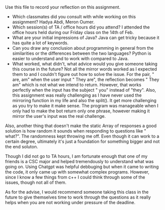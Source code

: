 Use this file to record your reflection on this assignment.

- Which classmates did you consult with while working on this assignment? Hadya Abdi, Meron Oumer.
- Which session(s) of TA / office hours did you attend? I attended the office hours held during our Friday class on the 14th of Feb. 
- What are your initial impressions of Java? Java can get tricky because it has quite a lot of keywords. 
- Can you draw any conclusion about programming in general from the similarities or the differences between the two languages? Python is easier to understand and to work with compared to Java. 
- What worked, what didn't, what advice would you give someone taking this course in the future?
Not all the mirror words worked as I expected them to and I couldn't figure out how to solve the issue. For the pair, " are, am" when the user input " They are", the reflection becomes " They am" which is not what we intend to return. However, that works perfectly when the input has the subject " you" instead of "they". Also, this assignment was really challenging as I have never used the mirroring function in my life and also the split(). It get more challenging as you try to make it make sense. The program was manageable when I only had to make the bot return only one phrase, however making it mirror the user's input was the real challenge. 

Also, another thing that doesn't make the static Array of responses a good solution is how random it sounds when responding to questions like " what?". The randomness kept throwing me off. Even though it can work to a certain degree, ultimately it's just a foundation for something bigger and not the end soluton. 

Though I did not go to TA hours, I am fortunate enough that one of my friends is a CSC major and helped tremendously to understand what was going on. Using Chatgpt was helpful debbuging but when it came to writing the code, it only came up with somewhat complex programs. However, since I know a few things from c++ I could think through some of the issues, though not all of them. 

As for the advise, I would recommend someone taking this class in the future to give themselves time to work through the questions as it really helps when you are not working under pressure of the deadline.